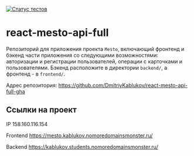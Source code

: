 [![Статус тестов](../../actions/workflows/tests.yml/badge.svg)](../../actions/workflows/tests.yml)

# react-mesto-api-full
Репозиторий для приложения проекта `Mesto`, включающий фронтенд и бэкенд части приложения со следующими возможностями: авторизации и регистрации пользователей, операции с карточками и пользователями. Бэкенд расположите в директории `backend/`, а фронтенд - в `frontend/`. 
  
Адрес репозитория: https://github.com/DmitriyKablukov/react-mesto-api-full-gha

## Ссылки на проект

IP 158.160.116.154

Frontend https://mesto.kablukov.nomoredomainsmonster.ru/

Backend https://kablukov.students.nomoredomainsmonster.ru/
